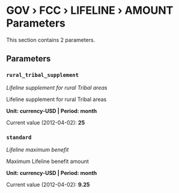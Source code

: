 # GOV › FCC › LIFELINE › AMOUNT Parameters

This section contains 2 parameters.

## Parameters

### `rural_tribal_supplement`
*Lifeline supplement for rural Tribal areas*

Lifeline supplement for rural Tribal areas

**Unit: currency-USD | Period: month**

Current value (2012-04-02): **25**


### `standard`
*Lifeline maximum benefit*

Maximum Lifeline benefit amount

**Unit: currency-USD | Period: month**

Current value (2012-04-02): **9.25**

